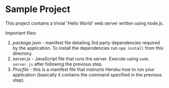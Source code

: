 # Sample Project

This project contains a trivial 'Hello World' web server written using node.js.

Important files:

1. *package.json* - manifest file detailing 3rd party dependencies required by the application. To install the dependencies run ````npm install```` from this directory.
1. *server.js* - JavaScript file that runs the server. Execute using ````node server.js```` after following the previous step.
1. *Procfile* - this is a manifest file that instructs Heroku how to run your application (basically it contains the command specified in the previous step).
